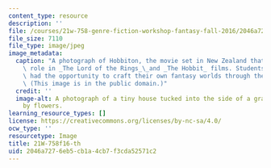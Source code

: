 ```yaml
---
content_type: resource
description: ''
file: /courses/21w-758-genre-fiction-workshop-fantasy-fall-2016/2046a7276eb5cb1a4cb7f3cda52571c2_21W-758f16-th.jpg
file_size: 7110
file_type: image/jpeg
image_metadata:
  caption: "A photograph of Hobbiton, the movie set in New Zealand that played a key\
    \ role in _The Lord of the Rings_\_and _The Hobbit_ films. Students in this course\
    \ had the opportunity to craft their own fantasy worlds through the writing assignments.\
    \ (This image is in the public domain.)"
  credit: ''
  image-alt: A photograph of a tiny house tucked into the side of a grassy hill surrounded
    by flowers.
learning_resource_types: []
license: https://creativecommons.org/licenses/by-nc-sa/4.0/
ocw_type: ''
resourcetype: Image
title: 21W-758f16-th
uid: 2046a727-6eb5-cb1a-4cb7-f3cda52571c2
---
```

